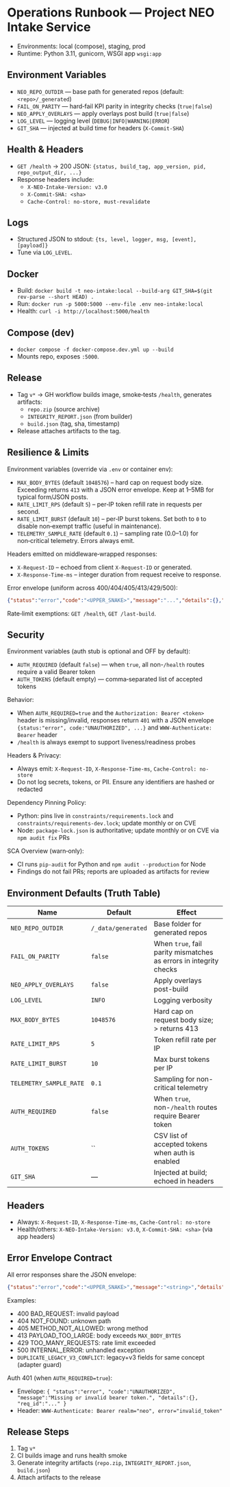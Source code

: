 # Operations Runbook — Project NEO Intake Service

- Environments: local (compose), staging, prod
- Runtime: Python 3.11, gunicorn, WSGI app `wsgi:app`

## Environment Variables
- `NEO_REPO_OUTDIR` — base path for generated repos (default: `<repo>/_generated`)
- `FAIL_ON_PARITY` — hard‑fail KPI parity in integrity checks (`true|false`)
- `NEO_APPLY_OVERLAYS` — apply overlays post build (`true|false`)
- `LOG_LEVEL` — logging level (`DEBUG|INFO|WARNING|ERROR`)
- `GIT_SHA` — injected at build time for headers (`X-Commit-SHA`)

## Health & Headers
- `GET /health` → 200 JSON: `{status, build_tag, app_version, pid, repo_output_dir, ...}`
- Response headers include:
  - `X-NEO-Intake-Version: v3.0`
  - `X-Commit-SHA: <sha>`
  - `Cache-Control: no-store, must-revalidate`

## Logs
- Structured JSON to stdout: `{ts, level, logger, msg, [event], [payload]}`
- Tune via `LOG_LEVEL`.

## Docker
- Build: `docker build -t neo-intake:local --build-arg GIT_SHA=$(git rev-parse --short HEAD) .`
- Run: `docker run -p 5000:5000 --env-file .env neo-intake:local`
- Health: `curl -i http://localhost:5000/health`

## Compose (dev)
- `docker compose -f docker-compose.dev.yml up --build`
- Mounts repo, exposes `:5000`.

## Release
- Tag `v*` → GH workflow builds image, smoke‑tests `/health`, generates artifacts:
  - `repo.zip` (source archive)
  - `INTEGRITY_REPORT.json` (from builder)
  - `build.json` (tag, sha, timestamp)
- Release attaches artifacts to the tag.


## Resilience & Limits

Environment variables (override via `.env` or container env):

- `MAX_BODY_BYTES` (default `1048576`) – hard cap on request body size. Exceeding returns `413` with a JSON error envelope. Keep at 1–5MB for typical form/JSON posts.
- `RATE_LIMIT_RPS` (default `5`) – per‑IP token refill rate in requests per second.
- `RATE_LIMIT_BURST` (default `10`) – per‑IP burst tokens. Set both to `0` to disable non‑exempt traffic (useful in maintenance).
- `TELEMETRY_SAMPLE_RATE` (default `0.1`) – sampling rate (0.0–1.0) for non‑critical telemetry. Errors always emit.

Headers emitted on middleware‑wrapped responses:
- `X-Request-ID` – echoed from client `X-Request-ID` or generated.
- `X-Response-Time-ms` – integer duration from request receive to response.

Error envelope (uniform across 400/404/405/413/429/500):

```json
{"status":"error","code":"<UPPER_SNAKE>","message":"...","details":{},"req_id":"..."}
```

Rate‑limit exemptions: `GET /health`, `GET /last-build`.

## Security

Environment variables (auth stub is optional and OFF by default):

- `AUTH_REQUIRED` (default `false`) — when `true`, all non-`/health` routes require a valid Bearer token
- `AUTH_TOKENS` (default empty) — comma‑separated list of accepted tokens

Behavior:
- When `AUTH_REQUIRED=true` and the `Authorization: Bearer <token>` header is missing/invalid, responses return `401` with a JSON envelope `{status:"error", code:"UNAUTHORIZED", ...}` and `WWW-Authenticate: Bearer` header
- `/health` is always exempt to support liveness/readiness probes

Headers & Privacy:
- Always emit: `X-Request-ID`, `X-Response-Time-ms`, `Cache-Control: no-store`
- Do not log secrets, tokens, or PII. Ensure any identifiers are hashed or redacted

Dependency Pinning Policy:
- Python: pins live in `constraints/requirements.lock` and `constraints/requirements-dev.lock`; update monthly or on CVE
- Node: `package-lock.json` is authoritative; update monthly or on CVE via `npm audit fix` PRs

SCA Overview (warn‑only):
- CI runs `pip-audit` for Python and `npm audit --production` for Node
- Findings do not fail PRs; reports are uploaded as artifacts for review

## Environment Defaults (Truth Table)

| Name | Default | Effect |
| - | - | - |
| `NEO_REPO_OUTDIR` | `/_data/generated` | Base folder for generated repos |
| `FAIL_ON_PARITY` | `false` | When `true`, fail parity mismatches as errors in integrity checks |
| `NEO_APPLY_OVERLAYS` | `false` | Apply overlays post-build |
| `LOG_LEVEL` | `INFO` | Logging verbosity |
| `MAX_BODY_BYTES` | `1048576` | Hard cap on request body size; > returns 413 |
| `RATE_LIMIT_RPS` | `5` | Token refill rate per IP |
| `RATE_LIMIT_BURST` | `10` | Max burst tokens per IP |
| `TELEMETRY_SAMPLE_RATE` | `0.1` | Sampling for non-critical telemetry |
| `AUTH_REQUIRED` | `false` | When `true`, non-`/health` routes require Bearer token |
| `AUTH_TOKENS` | `` | CSV list of accepted tokens when auth is enabled |
| `GIT_SHA` | — | Injected at build; echoed in headers |

## Headers
- Always: `X-Request-ID`, `X-Response-Time-ms`, `Cache-Control: no-store`
- Health/others: `X-NEO-Intake-Version: v3.0`, `X-Commit-SHA: <sha>` (via app headers)

## Error Envelope Contract
All error responses share the JSON envelope:

```json
{"status":"error","code":"<UPPER_SNAKE>","message":"<string>","details":{},"req_id":"<uuid>"}
```

Examples:
- 400 BAD_REQUEST: invalid payload
- 404 NOT_FOUND: unknown path
- 405 METHOD_NOT_ALLOWED: wrong method
- 413 PAYLOAD_TOO_LARGE: body exceeds `MAX_BODY_BYTES`
- 429 TOO_MANY_REQUESTS: rate limit exceeded
- 500 INTERNAL_ERROR: unhandled exception
- `DUPLICATE_LEGACY_V3_CONFLICT`: legacy+v3 fields for same concept (adapter guard)

Auth 401 (when `AUTH_REQUIRED=true`):
- Envelope: `{ "status":"error", "code":"UNAUTHORIZED", "message":"Missing or invalid bearer token.", "details":{}, "req_id":"..." }`
- Header: `WWW-Authenticate: Bearer realm="neo", error="invalid_token"`

## Release Steps
1) Tag `v*`
2) CI builds image and runs health smoke
3) Generate integrity artifacts (`repo.zip`, `INTEGRITY_REPORT.json`, `build.json`)
4) Attach artifacts to the release
